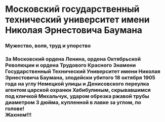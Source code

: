 <h1> Московский государственный технический университет имени Николая Эрнестовича Баумана </h1>

<h3> Мужество, воля, труд и упорство </h3>

<h3> За Московский ордена Ленина, ордена Октябрьской Революции и ордена Трудового Красного Знамени Государственный Технический Университет имени Николая Эрнестовича Баумана, злодейски убитого 18 октября 1905 года на углу Немецкой улицы и Денисовского переулка агентом царской охранки Хабибулиным, скрывавшимся под кличкой Михальчук, ударом обрезка ржавой трубы диаметром 3 дюйма, купленной в лавке за углом, по голове! <br> Жахнем!!!</h3>


